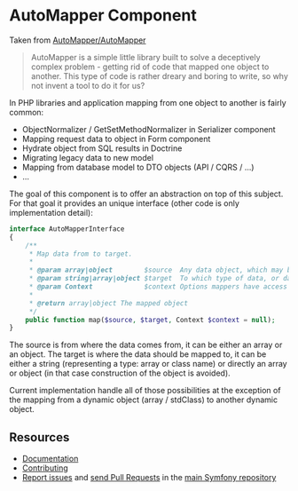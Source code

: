 AutoMapper Component
===============

Taken from [AutoMapper/AutoMapper](https://github.com/AutoMapper/AutoMapper)

> AutoMapper is a simple little library built to solve a deceptively complex
> problem - getting rid of code that mapped one object to another. This type
> of code is rather dreary and boring to write, so why not invent a tool to
> do it for us?

In PHP libraries and application mapping from one object to another is
fairly common:

* ObjectNormalizer / GetSetMethodNormalizer in Serializer component
* Mapping request data to object in Form component
* Hydrate object from SQL results in Doctrine
* Migrating legacy data to new model
* Mapping from database model to DTO objects (API / CQRS / ...)
* ...

The goal of this component is to offer an abstraction on top of this subject.
For that goal it provides an unique interface (other code is only
implementation detail):

```php
interface AutoMapperInterface
{
    /**
     * Map data from to target.
     *
     * @param array|object        $source  Any data object, which may be an object or an array
     * @param string|array|object $target  To which type of data, or data, the source should be mapped
     * @param Context             $context Options mappers have access to
     *
     * @return array|object The mapped object
     */
    public function map($source, $target, Context $context = null);
}
```

The source is from where the data comes from, it can be either an array
or an object.
The target is where the data should be mapped to, it can be either a string
(representing a type: array or class name) or directly an array or object
(in that case construction of the object is avoided).

Current implementation handle all of those possibilities at the exception
of the mapping from a dynamic object (array / stdClass) to another dynamic
object.

Resources
---------

 * [Documentation](https://symfony.com/doc/current/components/automapper/introduction.html)
 * [Contributing](https://symfony.com/doc/current/contributing/index.html)
 * [Report issues](https://github.com/symfony/symfony/issues) and
   [send Pull Requests](https://github.com/symfony/symfony/pulls)
   in the [main Symfony repository](https://github.com/symfony/symfony)
